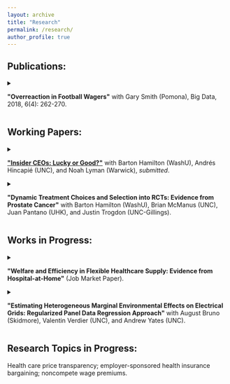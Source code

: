 ```yaml
---
layout: archive
title: "Research"
permalink: /research/
author_profile: true
---
```


<h2><b>Publications:</b></h2>

<details>

<summary>

<b>"Overreaction in Football Wagers"</b> with Gary Smith (Pomona), Big Data, 2018, 6(4): 262-270.

</summary>
  

<ul><span style="font-variant: small-caps;">Abstract:</span> Football scores are an imperfect measure of a team's ability, and consequently exaggerate differences in abilities. Those teams that perform the best and the worst are not really so far from average in their ability; thus their future performances regress to the mean. Betting data indicate that gamblers do not fully account for this regression.</ul>


 
</details>

<p style="margin-bottom: 1rem;"></p>


<h2><b>Working Papers:</b></h2>

<details>

<summary>

<b><a href="/files/CHHL_InsiderCEOs.pdf" target="_blank" rel="noopener noreferrer">"Insider CEOs: Lucky or Good?"</a></b> with Barton Hamilton (WashU), Andrés Hincapié (UNC), and Noah Lyman (Warwick), <i>submitted</i>.

</summary>
  
<ul><span style="font-variant: small-caps;">Abstract:</span> Why do internally promoted CEOs outperform external hires? We answer this question
using a dynamic selection model of CEO hiring and turnover. Firm performance is persistent
and boards gradually learn about CEO quality, facing different uncertainty when hiring internally
or externally. We estimate the model using a matched CEO-firm panel (1995-2019) of S&P 1500
firms. After accounting for endogenous turnover, performance, and hiring decisions, the key mechanism
generating the performance gap is information. Boards’ uncertainty over insider candidates
is roughly half that of outsiders, resulting in better selected insider CEOs and a significant difference
in executive quality ex-post, despite little ex-ante difference between insiders and outsider
candidates. Hence, long-tenured insider CEOs tend to be “good” while outsiders tend to be
“lucky.” Overall, our results show that information, not innate ability, explains insiders’ superior
performance, and that firm size magnifies this informational advantage.</ul>

<img src="/files/ceos1.png" style="width: 35%; height: auto;" alt="">
 
</details>

<details>
<summary>

<b>"Dynamic Treatment Choices and Selection into RCTs: Evidence from Prostate Cancer"</b> with Barton Hamilton (WashU), Brian McManus (UNC), Juan Pantano (UHK), and Justin Trogdon (UNC-Gillings). 

</summary>

<ul><span style="font-variant: small-caps;">Abstract:</span> We study the design and interpretation of randomized controlled trials (RCTs) that
compare medical treatments already in wide use. These RCTs often compare treatments that vary in their curative effectiveness and side effects, plus they can involve
dynamic decisions by patients about when to switch to a more aggressive treatment.
Although the goal of RCTs is often an estimate of the population average treatment effect (ATE), the above factors induce patient selection into RCTs that generates estimates of a volunteer average treatment effect (VATE) different from the ATE. We demonstrate how to address these issues using a dynamic decision model and empirical
methods that combine population and RCT data. We apply our method to treatment strategies for prostate cancer.</ul>

</details>

<p style="margin-bottom: 1rem;"></p>

<h2><b>Works in Progress:</b></h2>
<details>
<summary>

<b>"Welfare and Efficiency in Flexible Healthcare Supply: Evidence from Hospital-at-Home"</b> (Job Market Paper).

</summary>
</details>

<details>
<summary>

<b>"Estimating Heterogeneous Marginal Environmental Effects on Electrical Grids: Regularized Panel Data Regression Approach"</b> with August Bruno (Skidmore), Valentin Verdier (UNC), and Andrew Yates (UNC).

</summary>
</details>

<p style="margin-bottom: 1rem;"></p>


<h2><b>Research Topics in Progress:</b></h2>
Health care price transparency; employer-sponsored health insurance bargaining; noncompete wage premiums.
